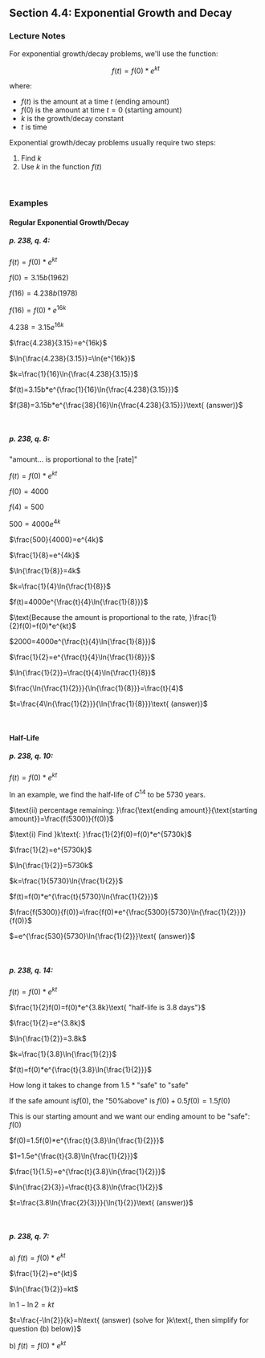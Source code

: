 ## Section 4.4: Exponential Growth and Decay

### Lecture Notes

For exponential growth/decay problems, we'll use the function:

$$
f(t)=f(0)*e^{kt}
$$

where:
- $f(t)$ is the amount at a time $t$ (ending amount)
- $f(0)$ is the amount at time $t=0$ (starting amount)
- $k$ is the growth/decay constant
- $t$ is time

Exponential growth/decay problems usually require two steps:
1. Find $k$
2. Use $k$ in the function $f(t)$

$$
\
$$

### Examples

#### Regular Exponential Growth/Decay

##### p. 238, q. 4:

$f(t)=f(0)*e^{kt}$

$f(0)=3.15b (1962)$

$f(16)=4.238b (1978)$

$f(16)=f(0)*e^{16k}$

$4.238=3.15e^{16k}$

$\frac{4.238}{3.15}=e^{16k}$

$\ln{\frac{4.238}{3.15}}=\ln{e^{16k}}$

$k=\frac{1}{16}\ln{\frac{4.238}{3.15}}$

$f(t)=3.15b*e^{\frac{1}{16}\ln{\frac{4.238}{3.15}}}$

$f(38)=3.15b*e^{\frac{38}{16}\ln{\frac{4.238}{3.15}}}\text{ (answer)}$

$$
\
$$

##### p. 238, q. 8:

$\text{"amount... is proportional to the [rate]"}$

$f(t)=f(0)*e^{kt}$

$f(0)=4000$

$f(4)=500$

$500=4000e^{4k}$

$\frac{500}{4000}=e^{4k}$

$\frac{1}{8}=e^{4k}$

$\ln{\frac{1}{8}}=4k$

$k=\frac{1}{4}\ln{\frac{1}{8}}$

$f(t)=4000e^{\frac{t}{4}\ln{\frac{1}{8}}}$

$\text{Because the amount is proportional to the rate, }\frac{1}{2}f(0)=f(0)*e^{kt}$

$2000=4000e^{\frac{t}{4}\ln{\frac{1}{8}}}$

$\frac{1}{2}=e^{\frac{t}{4}\ln{\frac{1}{8}}}$

$\ln{\frac{1}{2}}=\frac{t}{4}\ln{\frac{1}{8}}$

$\frac{\ln{\frac{1}{2}}}{\ln{\frac{1}{8}}}=\frac{t}{4}$

$t=\frac{4\ln{\frac{1}{2}}}{\ln{\frac{1}{8}}}\text{ (answer)}$

$$
\
$$

#### Half-Life

##### p. 238, q. 10:

$f(t)=f(0)*e^{kt}$

$\text{In an example, we find the half-life of }C^{14}\text{ to be }5730\text{ years.}$

$\text{ii) percentage remaining: }\frac{\text{ending amount}}{\text{starting amount}}=\frac{f(5300)}{f(0)}$

$\text{i) Find }k\text{: }\frac{1}{2}f(0)=f(0)*e^{5730k}$

$\frac{1}{2}=e^{5730k}$

$\ln{\frac{1}{2}}=5730k$

$k=\frac{1}{5730}\ln{\frac{1}{2}}$

$f(t)=f(0)*e^{\frac{t}{5730}\ln{\frac{1}{2}}}$

$\frac{f(5300)}{f(0)}=\frac{f(0)*e^{\frac{5300}{5730}\ln{\frac{1}{2}}}}{f(0)}$

$=e^{\frac{530}{5730}\ln{\frac{1}{2}}}\text{ (answer)}$

$$
\
$$

##### p. 238, q. 14:

$f(t)=f(0)*e^{kt}$

$\frac{1}{2}f(0)=f(0)*e^{3.8k}\text{ "half-life is 3.8 days"}$

$\frac{1}{2}=e^{3.8k}$

$\ln{\frac{1}{2}}=3.8k$

$k=\frac{1}{3.8}\ln{\frac{1}{2}}$

$f(t)=f(0)*e^{\frac{t}{3.8}\ln{\frac{1}{2}}}$

$\text{How long it takes to change from }1.5*\text{"safe" to "safe"}$

$\text{If the safe amount is}f(0)\text{, the "50\% above" is }f(0)+0.5f(0)=1.5f(0)$

$\text{This is our starting amount and we want our ending amount to be "safe": }f(0)$

$f(0)=1.5f(0)*e^{\frac{t}{3.8}\ln{\frac{1}{2}}}$

$1=1.5e^{\frac{t}{3.8}\ln{\frac{1}{2}}}$

$\frac{1}{1.5}=e^{\frac{t}{3.8}\ln{\frac{1}{2}}}$

$\ln{\frac{2}{3}}=\frac{t}{3.8}\ln{\frac{1}{2}}$

$t=\frac{3.8\ln{\frac{2}{3}}}{\ln{1}{2}}\text{ (answer)}$

$$
\
$$

##### p. 238, q. 7:

$\text{a) }f(t)=f(0)*e^{kt}$

$\frac{1}{2}=e^{kt}$

$\ln{\frac{1}{2}}=kt$

$\ln{1}-\ln{2}=kt$

$t=\frac{-\ln{2}}{k}=h\text{ (answer) (solve for }k\text{, then simplify for question (b) below)}$

$\text{b) }f(t)=f(0)*e^{kt}$
